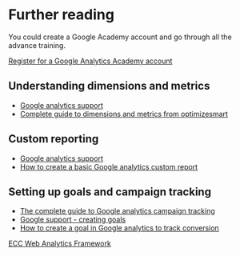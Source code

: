 Further reading
===============

You could create a Google Academy account and go through all the advance training.

[Register for a Google Analytics Academy account](https://analytics.google.com/analytics/academy/course/6)

Understanding dimensions and metrics
------------------------------------

*   [Google analytics support](https://support.google.com/analytics/answer/1033861?hl=en)
*   [Complete guide to dimensions and metrics from optimizesmart](https://www.optimizesmart.com/complete-guide-to-dimensions-and-metrics-in-google-analytics/)

Custom reporting
----------------

*   [Google analytics support](https://support.google.com/analytics/answer/1151300?hl=en)
*   [How to create a basic Google analytics custom report](https://blog.hubspot.com/marketing/create-google-analytics-custom-report-ht)

Setting up goals and campaign tracking
--------------------------------------

*   [The complete guide to Google analytics campaign tracking](https://www.digitalmarketer.com/google-analytics-campaign-tracking/)
*   [Google support - creating goals](https://support.google.com/analytics/answer/1032415?hl=en)
*   [How to create a goal in Google analytics to track conversion](https://www.monsterinsights.com/how-to-create-a-goal-in-google-analytics-to-track-conversions/)

[ECC Web Analytics Framework](/google-analytics-guide/ecc-web-analytics-framework/)